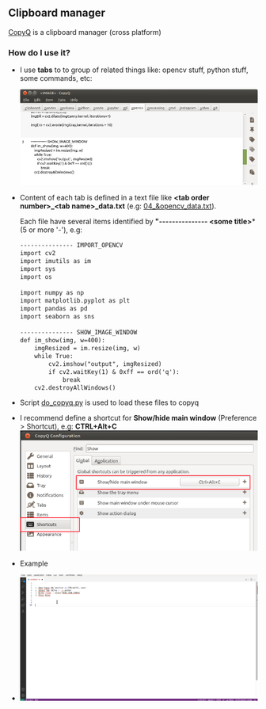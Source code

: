 ## Clipboard manager   

[CopyQ](https://hluk.github.io/CopyQ/) is a clipboard manager (cross platform)


### How do I use it?

- I use **tabs** to to group of related things like: opencv stuff, python stuff, some commands, etc:

  ![](images/copyq/tabs.png)

- Content of each tab is defined in a text file like **\<tab order number>_\<tab name>_data.txt** (e.g: [04_&opencv_data.txt](my_copyq/04_opencv_data.txt)).

  Each file have several items identified by **"--------------- \<some title>*** (5 or more '-'), e.g:
    
    ```
    --------------- IMPORT_OPENCV
    import cv2
    import imutils as im
    import sys
    import os

    import numpy as np
    import matplotlib.pyplot as plt
    import pandas as pd
    import seaborn as sns

    --------------- SHOW_IMAGE_WINDOW
    def im_show(img, w=400):
        imgResized = im.resize(img, w)  
        while True:
            cv2.imshow("output", imgResized)
            if cv2.waitKey(1) & 0xff == ord('q'):
                break
        cv2.destroyAllWindows()

    ```

- Script [do_copyq.py](my_copyq/do_copyq.sh) is used to load these files to copyq

- I recommend  define a shortcut for **Show/hide main window**  (Preference > Shortcut), e.g: **CTRL+Alt+C**
![](images/copyq/shortcut.png)


- Example 

- ![](images/copyq/usage.gif)




